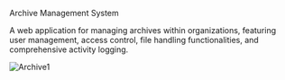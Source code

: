 
Archive Management System

A web application for managing archives within organizations, featuring user management, access control, file handling functionalities, and comprehensive activity logging.


![Archive1](https://github.com/YaldaAHM/Archive_.Net_MVC/assets/169922419/32bada08-d04d-47c6-a7b9-b350aa65405c)
